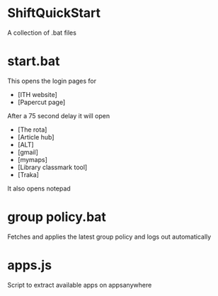 # ShiftQuickStart
A collection of .bat files

# start.bat
This opens the login pages for
+ [ITH website]
+ [Papercut page]

After a 75 second delay it will open
+ [The rota]
+ [Article hub]
+ [ALT]
+ [gmail]
+ [mymaps]
+ [Library classmark tool]
+ [Traka]

It also opens notepad


# group policy.bat
Fetches and applies the latest group policy and logs out automatically


# apps.js
Script to extract available apps on appsanywhere
	
